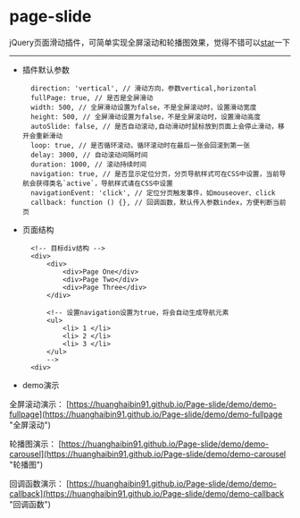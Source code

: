 # page-slide

jQuery页面滑动插件，可简单实现全屏滚动和轮播图效果，觉得不错可以[star](https://github.com/huanghaibin91/Page-slide)一下

----------
- 插件默认参数

		direction: 'vertical', // 滑动方向，参数vertical,horizontal
        fullPage: true, // 是否是全屏滑动
        width: 500, // 全屏滑动设置为false，不是全屏滚动时，设置滑动宽度
        height: 500, // 全屏滑动设置为false，不是全屏滚动时，设置滑动高度
        autoSlide: false, // 是否自动滚动,自动滑动时鼠标放到页面上会停止滑动，移开会重新滑动
        loop: true, // 是否循环滚动，循环滚动时在最后一张会回滚到第一张
        delay: 3000, // 自动滚动间隔时间
        duration: 1000, // 滚动持续时间
        navigation: true, // 是否显示定位分页，分页导航样式可在CSS中设置，当前导航会获得类名`active`，导航样式请在CSS中设置
        navigationEvent: 'click', // 定位分页触发事件，如mouseover、click
        callback: function () {}, // 回调函数，默认传入参数index，方便判断当前页

- 页面结构
		
		<!-- 目标div结构 -->
		<div>
			<div>
				<div>Page One</div>
				<div>Page Two</div>
				<div>Page Three</div>
			</div>

			<!-- 设置navigation设置为true，将会自动生成导航元素
			<ul>
				<li> 1 </li>
				<li> 2 </li>
				<li> 3 </li>
			</ul>
			-->
		<div>

- demo演示

全屏滚动演示： [https://huanghaibin91.github.io/Page-slide/demo/demo-fullpage](https://huanghaibin91.github.io/Page-slide/demo/demo-fullpage "全屏滚动")

轮播图演示： [https://huanghaibin91.github.io/Page-slide/demo/demo-carousel](https://huanghaibin91.github.io/Page-slide/demo/demo-carousel "轮播图")

回调函数演示： [https://huanghaibin91.github.io/Page-slide/demo/demo-callback](https://huanghaibin91.github.io/Page-slide/demo/demo-callback "回调函数")